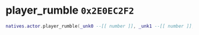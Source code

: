 # player_rumble `0x2E0EC2F2`

```lua
natives.actor.player_rumble(_unk0 --[[ number ]], _unk1 --[[ number ]], _unk2 --[[ number ]])
```